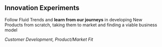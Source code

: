 ## Innovation Experiments

Follow Fluid Trends and **learn from our journeys** in developing New Products from scratch, taking them to market and finding a viable business model

_Customer Development, Product/Market Fit_
